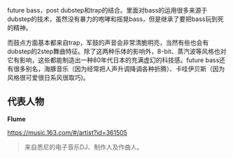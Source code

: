 future bass，post dubstep和trap的结合。里面对bass的运用很多来源于dubstep的技术，虽然没有暴力的咆哮和摇晃bass，但是继承了要把bass玩到死的精神。

而鼓点方面基本都来自trap，军鼓的声音会非常清脆明亮，当然有些也会有dubstep的2step舞曲特征。除了这两种乐体的影响外，8-bit、蒸汽波等风格也对它有影响，这些都能制造出一种80年代日本的充满虚幻的科技感。future bass还有很多别名，海豚音乐（因为经常把人声升调降调各种折腾）、卡哇伊贝斯（因为风格很可爱很日系风很取巧)。



## 代表人物

**Flume**

https://music.163.com/#/artist?id=361505

> 来自悉尼的电子音乐DJ、制作人及作曲人。